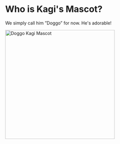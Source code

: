 # Who is Kagi's Mascot?

We simply call him ”Doggo” for now. He's adorable!

<img src="/media/kagi-mascot/doggo_1.png" width="350" alt="Doggo Kagi Mascot">